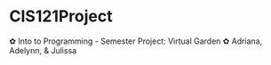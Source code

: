# CIS121Project
✿ Into to Programming - Semester Project: Virtual Garden ✿ 
Adriana, Adelynn, & Julissa
